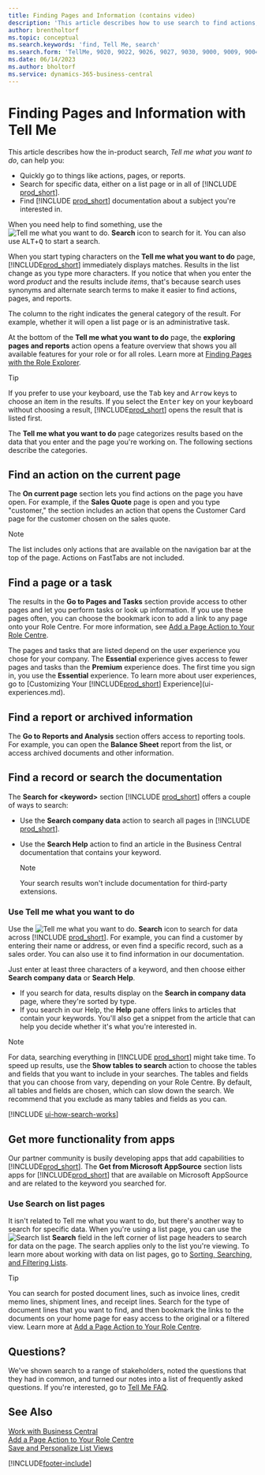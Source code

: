 ```yaml
---
title: Finding Pages and Information (contains video)
description: 'This article describes how to use search to find actions, pages, reports, documentation, and data, and also other apps and consulting services.'
author: brentholtorf
ms.topic: conceptual
ms.search.keywords: 'find, Tell Me, search'
ms.search.form: 'TellMe, 9020, 9022, 9026, 9027, 9030, 9000, 9009, 9004, 9005, 9024, 9006, 9007, 9010, 9016, 9017'
ms.date: 06/14/2023
ms.author: bholtorf
ms.service: dynamics-365-business-central
---
```

# <a name="finding-pages-and-information-with-tell-me"></a>Finding Pages and Information with Tell Me

This article describes how the in-product search, *Tell me what you want to do*, can help you: 

* Quickly go to things like actions, pages, or reports.
* Search for specific data, either on a list page or in all of [!INCLUDE [prod_short](includes/prod_short.md)].
* Find [!INCLUDE [prod_short](includes/prod_short.md)] documentation about a subject you're interested in.

<!-- ![!VIDEO https://go.microsoft.com/fwlink/?linkid=2086048] -->

When you need help to find something, use the ![Tell me what you want to do.](media/ui-search/search.png "Search for Page or Report") **Search** icon to search for it. You can also use <kbd>ALT</kbd>+<kbd>Q</kbd> to start a search.

When you start typing characters on the **Tell me what you want to do** page, [!INCLUDE[prod_short](includes/prod_short.md)] immediately displays matches. Results in the list change as you type more characters. If you notice that when you enter the word *product* and the results include *items*, that's because search uses synonyms and alternate search terms to make it easier to find actions, pages, and reports.

The column to the right indicates the general category of the result. For example, whether it will open a list page or is an administrative task.  

At the bottom of the **Tell me what you want to do** page, the **exploring pages and reports** action opens a feature overview that shows you all available features for your role or for all roles. Learn more at [Finding Pages with the Role Explorer](ui-role-explorer.md).

> [!TIP]  
> If you prefer to use your keyboard, use the <kbd>Tab</kbd> key and <kbd>Arrow</kbd> keys to choose an item in the results. If you select the <kbd>Enter</kbd> key on your keyboard without choosing a result, [!INCLUDE[prod_short](includes/prod_short.md)] opens the result that is listed first.

The **Tell me what you want to do** page categorizes results based on the data that you enter and the page you're working on. The following sections describe the categories.

## <a name="find-an-action-on-the-current-page"></a>Find an action on the current page

The **On current page** section lets you find actions on the page you have open. For example, if the **Sales Quote** page is open and you type "customer," the section includes an action that opens the Customer Card page for the customer chosen on the sales quote.

> [!NOTE]  
> The list includes only actions that are available on the navigation bar at the top of the page. Actions on FastTabs are not included.  

## <a name="find-a-page-or-a-task"></a>Find a page or a task

The results in the **Go to Pages and Tasks** section provide access to other pages and let you perform tasks or look up information. If you use these pages often, you can choose the bookmark icon to add a link to any page onto your Role Centre. For more information, see [Add a Page Action to Your Role Centre](ui-bookmarks.md).

The pages and tasks that are listed depend on the user experience you chose for your company. The **Essential** experience gives access to fewer pages and tasks than the **Premium** experience does. The first time you sign in, you use the **Essential** experience. To learn more about user experiences, go to [Customizing Your [!INCLUDE[prod_short](includes/prod_short.md)] Experience](ui-experiences.md).

## <a name="find-a-report-or-archived-information"></a>Find a report or archived information

The **Go to Reports and Analysis** section offers access to reporting tools. For example, you can open the **Balance Sheet** report from the list, or access archived documents and other information.  

## <a name="find-a-record-or-search-the-documentation"></a>Find a record or search the documentation

The **Search for \<keyword\>** section [!INCLUDE [prod_short](includes/prod_short.md)] offers a couple of ways to search:

* Use the **Search company data** action to search all pages in [!INCLUDE [prod_short](includes/prod_short.md)].
* Use the **Search Help** action to find an article in the Business Central documentation that contains your keyword.

  > [!NOTE]  
  > Your search results won't include documentation for third-party extensions.

### <a name="use-tell-me-what-you-want-to-do"></a>Use Tell me what you want to do

Use the ![Tell me what you want to do.](media/ui-search/search.png "Search for Page or Report") **Search** icon to search for data across [!INCLUDE [prod_short](includes/prod_short.md)]. For example, you can find a customer by entering their name or address, or even find a specific record, such as a sales order. You can also use it to find information in our documentation.

Just enter at least three characters of a keyword, and then choose either **Search company data** or **Search Help**.

* If you search for data, results display on the **Search in company data** page, where they're sorted by type.  
* If you search in our Help, the **Help** pane offers links to articles that contain your keywords. You'll also get a snippet from the article that can help you decide whether it's what you're interested in.

> [!NOTE]
> For data, searching everything in [!INCLUDE [prod_short](includes/prod_short.md)] might take time. To speed up results, use the **Show tables to search** action to choose the tables and fields that you want to include in your searches. The tables and fields that you can choose from vary, depending on your Role Centre. By default, all tables and fields are chosen, which can slow down the search. We recommend that you exclude as many tables and fields as you can.

[!INCLUDE [ui-how-search-works](includes/ui-how-search-works.md)]

## <a name="get-more-functionality-from-apps"></a>Get more functionality from apps

Our partner community is busily developing apps that add capabilities to [!INCLUDE[prod_short](includes/prod_short.md)]. The **Get from Microsoft AppSource** section lists apps for [!INCLUDE[prod_short](includes/prod_short.md)] that are available on Microsoft AppSource and are related to the keyword you searched for.

### <a name="use-search-on-list-pages"></a>Use Search on list pages

It isn't related to Tell me what you want to do, but there's another way to search for specific data. When you're using a list page, you can use the ![Search list](media/ui-search/search-list.png "Search list icon") **Search** field in the left corner of list page headers to search for data on the page. The search applies only to the list you're viewing. To learn more about working with data on list pages, go to [Sorting, Searching, and Filtering Lists](ui-enter-criteria-filters.md).  

> [!TIP]
> You can search for posted document lines, such as invoice lines, credit memo lines, shipment lines, and receipt lines. Search for the type of document lines that you want to find, and then bookmark the links to the documents on your home page for easy access to the original or a filtered view. Learn more at [Add a Page Action to Your Role Centre](ui-bookmarks.md).

## <a name="questions"></a>Questions?

We've shown search to a range of stakeholders, noted the questions that they had in common, and turned our notes into a list of frequently asked questions. If you're interested, go to [Tell Me FAQ](ui-search-faq.md).

## <a name="see-also"></a>See Also

[Work with Business Central](ui-work-product.md)  
[Add a Page Action to Your Role Centre](ui-bookmarks.md)  
[Save and Personalize List Views](ui-views.md)  

[!INCLUDE[footer-include](includes/footer-banner.md)]
